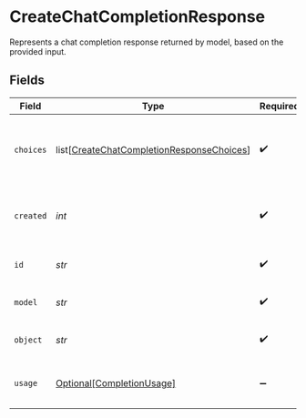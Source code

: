 # CreateChatCompletionResponse

Represents a chat completion response returned by model, based on the provided input.


## Fields

| Field                                                                                                   | Type                                                                                                    | Required                                                                                                | Description                                                                                             |
| ------------------------------------------------------------------------------------------------------- | ------------------------------------------------------------------------------------------------------- | ------------------------------------------------------------------------------------------------------- | ------------------------------------------------------------------------------------------------------- |
| `choices`                                                                                               | list[[CreateChatCompletionResponseChoices](../../models/shared/createchatcompletionresponsechoices.md)] | :heavy_check_mark:                                                                                      | A list of chat completion choices. Can be more than one if `n` is greater than 1.                       |
| `created`                                                                                               | *int*                                                                                                   | :heavy_check_mark:                                                                                      | A unix timestamp of when the chat completion was created.                                               |
| `id`                                                                                                    | *str*                                                                                                   | :heavy_check_mark:                                                                                      | A unique identifier for the chat completion.                                                            |
| `model`                                                                                                 | *str*                                                                                                   | :heavy_check_mark:                                                                                      | The model used for the chat completion.                                                                 |
| `object`                                                                                                | *str*                                                                                                   | :heavy_check_mark:                                                                                      | The object type, which is always `chat.completion`.                                                     |
| `usage`                                                                                                 | [Optional[CompletionUsage]](../../models/shared/completionusage.md)                                     | :heavy_minus_sign:                                                                                      | Usage statistics for the completion request.                                                            |